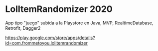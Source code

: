 # LolItemRandomizer 2020

App tipo "juego" subida a la Playstore en Java, MVP, RealtimeDatabase, Retrofit, Dagger2 

https://play.google.com/store/apps/details?id=com.frommetoyou.lolitemrandomizer
